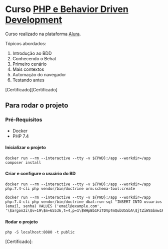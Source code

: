 # Curso [PHP e Behavior Driven Development][PHP e Behavior Driven Development]
Curso realizado na plataforma [Alura][Alura].

Tópicos abordados:

1. Introdução ao BDD
2. Conhecendo o Behat
3. Primeiro cenário
4. Mais contextos
5. Automação do navegador
6. Testando antes

[Certificado][Certificado]

## Para rodar o projeto

### Pré-Requisitos
- Docker
- PHP 7.4

#### Inicializar o projeto

```
docker run --rm --interactive --tty -v ${PWD}:/app --workdir=/app composer install
```

#### Criar e configure o usuário do BD
```
docker run --rm --interactive --tty -v ${PWD}:/app --workdir=/app php:7.4-cli php vendor/bin/doctrine orm:schema-tool:create
```

```
docker run --rm --interactive --tty -v ${PWD}:/app --workdir=/app php:7.4-cli php vendor/bin/doctrine dbal:run-sql "INSERT INTO usuarios (email, senha) VALUES ('email@example.com', '\$argon2i\$v=19\$m=65536,t=4,p=1\$WHpBb1FzTDVpTmQubU55bA\$jtZiWSSbmw1Ru4tYEq1SzShrMu0ap2PjblRQRubNPgo');"
```

#### Rodar o projeto
```
php -S localhost:8080 -t public
```


[Certificado]: 

[PHP e Behavior Driven Development]: https://cursos.alura.com.br/course/php-introducao-bdd

[Alura]: https://www.alura.com.br/